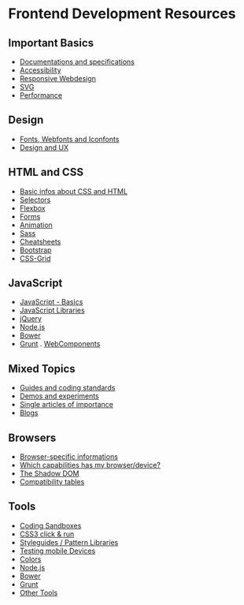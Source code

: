 Frontend Development Resources
==============================

Important Basics
----------------

-	[Documentations and specifications](documentations-and-specifications.md)
-	[Accessibility](a11y.md)
-	[Responsive Webdesign](rwd.md)
-	[SVG](svg.md)
-	[Performance](performance.md)

Design
------

-	[Fonts, Webfonts and Iconfonts](fonts.md)
-	[Design and UX](design-ux.md)

HTML and CSS
------------

-	[Basic infos about CSS and HTML](basic-infos-about-css-and-html.md)
-	[Selectors](selectors.md)
-	[Flexbox](flexbox.md)
-	[Forms](forms.md)
-	[Animation](animation.md)
-	[Sass](sass.md)
-	[Cheatsheets](cheatsheets.md)
-	[Bootstrap](bootstrap.md)
- [CSS-Grid](css-grids.md)

JavaScript
----------

-	[JavaScript - Basics](js-basics.md)
-	[JavaScript Libraries](js-libraries.md)
-	[jQuery](jquery.md)
-	[Node.js](node.md)
-	[Bower](bower.md)
-	[Grunt](grunt.md)
. [WebComponents](webcomponents.md)

Mixed Topics
------------

-	[Guides and coding standards](guides-and-coding-standards.md)
-	[Demos and experiments](demos-and-experiments.md)
-	[Single articles of importance](single-articles-of-importance.md)
-	[Blogs](blogs.md)

Browsers
--------

-	[Browser-specific informations](browser-specific-informations.md)
-	[Which capabilities has my browser/device?](browser-capabilities.md)
-	[The Shadow DOM](shadow-dom.md)
-	[Compatibility tables](compatibility-tables.md)

Tools
-----

-	[Coding Sandboxes](coding-sandboxes.md)
-	[CSS3 click & run](css3-click-and-run.md)
-	[Styleguides / Pattern Libraries](styleguides-pattern-libraries.md)
-	[Testing mobile Devices](testing-mobile-devices.md)
-	[Colors](colors.md)
-	[Node.js](node.md)
-	[Bower](bower.md)
-	[Grunt](grunt.md)
-	[Other Tools](other-tools.md)
